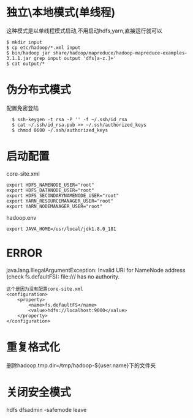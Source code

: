 # 独立\本地模式(单线程)

这种模式是以单线程模式启动,不用启动hdfs,yarn,直接运行就可以
```
$ mkdir input
$ cp etc/hadoop/*.xml input
$ bin/hadoop jar share/hadoop/mapreduce/hadoop-mapreduce-examples-3.1.1.jar grep input output 'dfs[a-z.]+'
$ cat output/*
```

# 伪分布式模式

配置免密登陆

```
  $ ssh-keygen -t rsa -P '' -f ~/.ssh/id_rsa
  $ cat ~/.ssh/id_rsa.pub >> ~/.ssh/authorized_keys
  $ chmod 0600 ~/.ssh/authorized_keys
```
# 启动配置
core-site.xml
```
export HDFS_NAMENODE_USER="root"
export HDFS_DATANODE_USER="root"
export HDFS_SECONDARYNAMENODE_USER="root"
export YARN_RESOURCEMANAGER_USER="root"
export YARN_NODEMANAGER_USER="root"
```
hadoop.env
```
export JAVA_HOME=/usr/local/jdk1.8.0_181
```
# ERROR

java.lang.IllegalArgumentException: Invalid URI for NameNode address (check fs.defaultFS): file:/// has no authority.

```
这个是因为没有配置core-site.xml
<configuration>
    <property>
        <name>fs.defaultFS</name>
        <value>hdfs://localhost:9000</value>
    </property>
</configuration>
```

# 重复格式化

删除hadoop.tmp.dir=/tmp/hadoop-${user.name}下的文件夹

# 关闭安全模式

hdfs dfsadmin -safemode leave